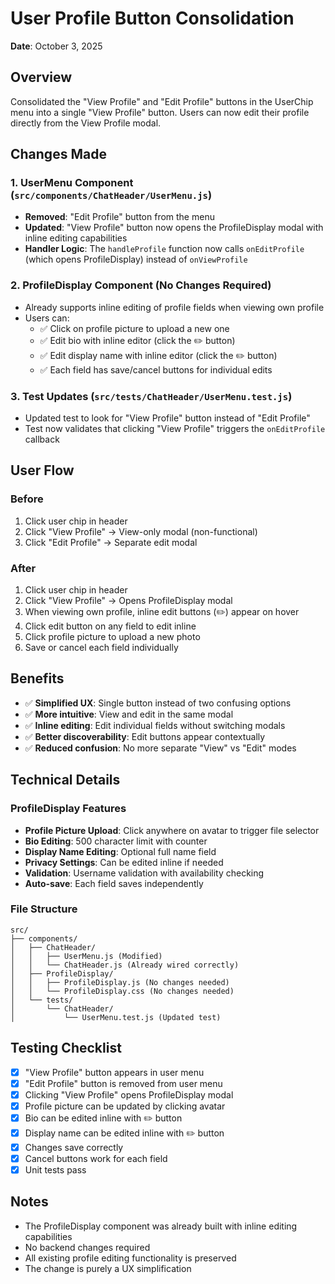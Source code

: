 # User Profile Button Consolidation

**Date**: October 3, 2025

## Overview
Consolidated the "View Profile" and "Edit Profile" buttons in the UserChip menu into a single "View Profile" button. Users can now edit their profile directly from the View Profile modal.

## Changes Made

### 1. UserMenu Component (`src/components/ChatHeader/UserMenu.js`)
- **Removed**: "Edit Profile" button from the menu
- **Updated**: "View Profile" button now opens the ProfileDisplay modal with inline editing capabilities
- **Handler Logic**: The `handleProfile` function now calls `onEditProfile` (which opens ProfileDisplay) instead of `onViewProfile`

### 2. ProfileDisplay Component (No Changes Required)
- Already supports inline editing of profile fields when viewing own profile
- Users can:
  - ✅ Click on profile picture to upload a new one
  - ✅ Edit bio with inline editor (click the ✏️ button)
  - ✅ Edit display name with inline editor (click the ✏️ button)
  - ✅ Each field has save/cancel buttons for individual edits

### 3. Test Updates (`src/tests/ChatHeader/UserMenu.test.js`)
- Updated test to look for "View Profile" button instead of "Edit Profile"
- Test now validates that clicking "View Profile" triggers the `onEditProfile` callback

## User Flow

### Before
1. Click user chip in header
2. Click "View Profile" → View-only modal (non-functional)
3. Click "Edit Profile" → Separate edit modal

### After
1. Click user chip in header
2. Click "View Profile" → Opens ProfileDisplay modal
3. When viewing own profile, inline edit buttons (✏️) appear on hover
4. Click edit button on any field to edit inline
5. Click profile picture to upload a new photo
6. Save or cancel each field individually

## Benefits
- ✅ **Simplified UX**: Single button instead of two confusing options
- ✅ **More intuitive**: View and edit in the same modal
- ✅ **Inline editing**: Edit individual fields without switching modals
- ✅ **Better discoverability**: Edit buttons appear contextually
- ✅ **Reduced confusion**: No more separate "View" vs "Edit" modes

## Technical Details

### ProfileDisplay Features
- **Profile Picture Upload**: Click anywhere on avatar to trigger file selector
- **Bio Editing**: 500 character limit with counter
- **Display Name Editing**: Optional full name field
- **Privacy Settings**: Can be edited inline if needed
- **Validation**: Username validation with availability checking
- **Auto-save**: Each field saves independently

### File Structure
```
src/
├── components/
│   ├── ChatHeader/
│   │   ├── UserMenu.js (Modified)
│   │   └── ChatHeader.js (Already wired correctly)
│   ├── ProfileDisplay/
│   │   ├── ProfileDisplay.js (No changes needed)
│   │   └── ProfileDisplay.css (No changes needed)
│   └── tests/
│       └── ChatHeader/
│           └── UserMenu.test.js (Updated test)
```

## Testing Checklist
- [x] "View Profile" button appears in user menu
- [x] "Edit Profile" button is removed from user menu
- [x] Clicking "View Profile" opens ProfileDisplay modal
- [x] Profile picture can be updated by clicking avatar
- [x] Bio can be edited inline with ✏️ button
- [x] Display name can be edited inline with ✏️ button
- [x] Changes save correctly
- [x] Cancel buttons work for each field
- [x] Unit tests pass

## Notes
- The ProfileDisplay component was already built with inline editing capabilities
- No backend changes required
- All existing profile editing functionality is preserved
- The change is purely a UX simplification
